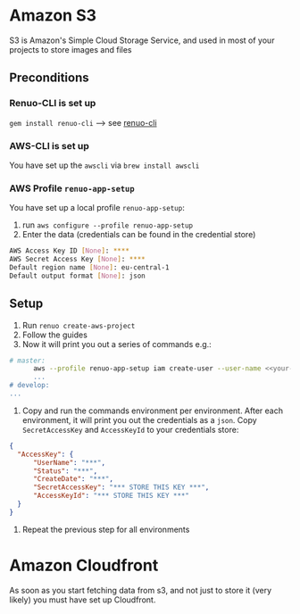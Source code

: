 # Amazon S3

S3 is Amazon's Simple Cloud Storage Service‎, and used in most of your projects to store images and
files

## Preconditions

### Renuo-CLI is set up

`gem install renuo-cli` --> see [renuo-cli](https://github.com/renuo/renuo-cli)

### AWS-CLI is set up

You have set up the `awscli` via `brew install awscli`

### AWS Profile `renuo-app-setup`

You have set up a local profile `renuo-app-setup`:

1. run `aws configure --profile renuo-app-setup`
1. Enter the data (credentials can be found in the credential store)

```sh
AWS Access Key ID [None]: ****
AWS Secret Access Key [None]: ****
Default region name [None]: eu-central-1
Default output format [None]: json
```

## Setup

1. Run `renuo create-aws-project`
1. Follow the guides
1. Now it will print you out a series of commands e.g.:

```sh
# master:
      aws --profile renuo-app-setup iam create-user --user-name <<your-project>>
      ...
# develop:
...
```

1. Copy and run the commands environment per environment. After each environment,
it will print you out the credentials as a `json`. Copy `SecretAccessKey` and `AccessKeyId` to
your credentials store:

```json
{
  "AccessKey": {
      "UserName": "***",
      "Status": "***",
      "CreateDate": "***",
      "SecretAccessKey": "*** STORE THIS KEY ***",
      "AccessKeyId": "*** STORE THIS KEY ***"
  }
}
```

1. Repeat the previous step for all environments

# Amazon Cloudfront

As soon as you start fetching data from s3, and not just to store it (very likely)
you must have set up Cloudfront.

  
